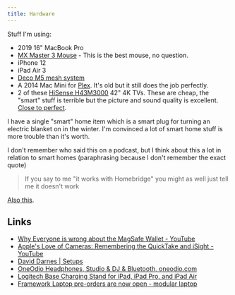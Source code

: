 ```yaml
---
title: Hardware
---
```


Stuff I'm using:

- 2019 16" MacBook Pro
- [MX Master 3 Mouse](https://www.logitech.com/en-gb/products/mice/mx-master-3.910-005694.html) - This is the best mouse, no question.
- iPhone 12
- iPad Air 3
- [Deco M5 mesh system](https://www.tp-link.com/uk/home-networking/deco/deco-m5/#deco)
- A 2014 Mac Mini for [Plex](https://www.plex.tv/). It's old but it still does the job perfectly.
- 2 of these [HiSense H43M3000](https://www.displayspecifications.com/en/model/5e5b5fd) 42" 4K TVs. These are cheap, the "smart" stuff is terrible but the picture and sound quality is excellent. [Close to perfect](https://rknight.me/getting-closer-to-the-perfect-tv/).

I have a single "smart" home item which is a smart plug for turning an electric blanket on in the winter. I'm convinced a lot of smart home stuff is more trouble than it's worth. 

I don't remember who said this on a podcast, but I think about this a lot in relation to smart homes (paraphrasing because I don't remember the exact quote)

> If you say to me "it works with Homebridge" you might as well just tell me it doesn't work

[Also this](https://smarthomedumbhomeowner.tumblr.com/).

## Links

- [Why Everyone is wrong about the MagSafe Wallet - YouTube](https://www.youtube.com/watch?v=7A3i1DX8caE)
- [Apple's Love of Cameras: Remembering the QuickTake and iSight - YouTube](https://www.youtube.com/watch?v=O9fWMTQv6-Q)
- [David Darnes | Setups](https://setups.co/posts/david-darnes)
- [OneOdio Headphones, Studio & DJ & Bluetooth, oneodio.com](https://www.oneodio.com/)
- [Logitech Base Charging Stand for iPad, iPad Pro, and iPad Air](https://www.logitech.com/en-us/products/ipad-accessories/base-ipad-pro-stand.939-001454.html)
- [Framework Laptop pre-orders are now open - modular laptop](https://frame.work/)